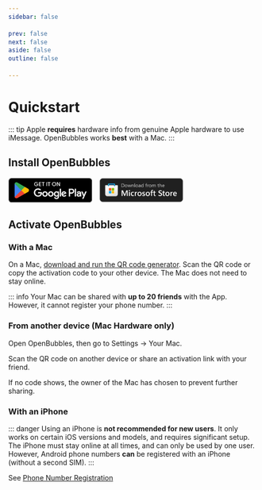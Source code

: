 ```yaml
---
sidebar: false

prev: false
next: false
aside: false
outline: false

---
```


<style>
    .getbtn {
        height: 50px;
        display: inline;
        padding-right: 10px;
    }
</style>

# Quickstart

::: tip
Apple **requires** hardware info from genuine Apple hardware to use iMessage. OpenBubbles works **best** with a Mac.
:::

## Install OpenBubbles
<a href="https://play.google.com/store/apps/details?id=com.openbubbles.messaging"><img src="/google_play_badge.png" class="getbtn" /></a>
<a href="https://apps.microsoft.com/store/detail/9PJMSNSQD0FV"><img src="/get-ms.svg" class="getbtn" /></a>

## Activate OpenBubbles

### With a Mac

On a Mac, [download and run the QR code generator](https://github.com/OpenBubbles/Mac-Hardware-Info/releases/latest/download/Mac.Hardware.Info.zip). Scan the QR code or copy the activation code to your other device. The Mac does not need to stay online.

::: info
Your Mac can be shared with **up to 20 friends** with the App. However, it cannot register your phone number.
:::

### From another device (Mac Hardware only)
Open OpenBubbles, then go to Settings -> Your Mac.

Scan the QR code on another device or share an activation link with your friend.

If no code shows, the owner of the Mac has chosen to prevent further sharing.

### With an iPhone <Badge type="danger" text="caution" />
::: danger
Using an iPhone is **not recommended for new users**. It only works on certain iOS versions and models, and requires significant setup. The iPhone must stay online at all times, and can only be used by one user. However, Android phone numbers **can** be registered with an iPhone (without a second SIM).
:::

See [Phone Number Registration](/docs/pnr)



